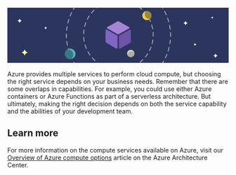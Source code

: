 ![Concept of compute being center of our solar system](../media/7-heading.png)

Azure provides multiple services to perform cloud compute, but choosing the right service depends on your business needs. Remember that there are some overlaps in capabilities. For example, you could use either Azure containers or Azure Functions as part of a serverless architecture. But ultimately, making the right decision depends on both the service capability and the abilities of your development team.

## Learn more

For more information on the compute services available on Azure, visit our [Overview of Azure compute options](https://docs.microsoft.com/azure/architecture/guide/technology-choices/compute-overview) article on the Azure Architecture Center.
